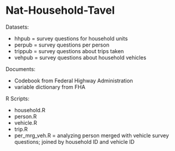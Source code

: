 # Nat-Household-Tavel

Datasets:
- hhpub   = survey questions for household units
- perpub  = survey questions per person
- trippub = survey questions about trips taken
- vehpub  = survey questions about household vehicles 
    
Documents:
- Codebook from Federal Highway Administration
- variable dictionary from FHA
    
R Scripts:
- household.R
- person.R
- vehicle.R
- trip.R
- per_mrg_veh.R = analyzing person merged with vehicle survey questions; joined by household ID and vehicle ID
